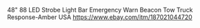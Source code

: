 48" 88 LED Strobe Light Bar Emergency Warn Beacon Tow Truck Response-Amber USA
https://www.ebay.com/itm/187021044720
